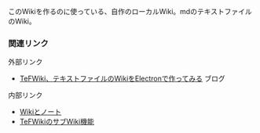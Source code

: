 このWikiを作るのに使っている、自作のローカルWiki。mdのテキストファイルのWiki。

### 関連リンク

外部リンク
- [TeFWiki、テキストファイルのWikiをElectronで作ってみる](https://karino2.github.io/2021/04/10/TeFWiki.html) ブログ

内部リンク
- [Wikiとノート](Wikiとノート.md)
- [TeFWikiのサブWiki機能](TeFWikiのサブWiki機能.md)

